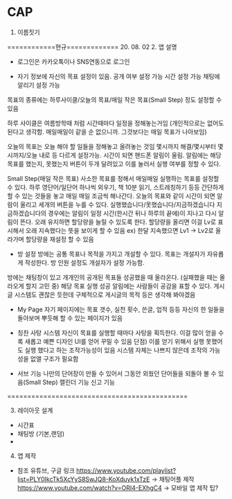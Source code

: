 # CAP

1. 이름짓기

============현규============= 20. 08. 02
2. 앱 설명

- 로그인은 카카오톡이나 SNS연동으로 로그인

- 자기 정보에 자신의 목표 설정이 있음.
공개 여부 설정 가능
시간 설정 가능
채팅에 알리기 설정 가능

목표의 종류에는 하루사이클/오늘의 목표/매일 작은 목표(Small Step)
정도 설정할 수 있음

하루 사이클은 여름방학때 처럼 시간때마다 일정을 정해놓는거임
(개인적으로는 없어도 된다고 생각함. 매일매일이 같을 순 없으니까. 그것보다는 매일 목표가 나아보임)

오늘의 목표는 오늘 해야 할 일들을 정해놓고 올려놓는 것임
몇시까지 해결/몇시부터 몇시까지/오늘 내로
등 다르게 설정가능.
시간이 되면 핸드폰 알림이 울림. 알림에는 해당 목표를 했는지, 못했는지 버튼이 두개 달려있고 
이를 눌러서 실행 여부를 정할 수 있다.

Small Step(매일 작은 목표)
사소한 목표를 정해서 매일매일 실행하는 목표를 설정할 수 있다.
하루 영단어/일단어 하나씩 외우기, 책 10분 읽기, 스트레칭하기 등등
간단하게 할 수 있는 것들을 놓고 매일 매일 조금씩 해나간다.
오늘의 목표와 같이 시간이 되면 알람이 울리고 세개의 버튼을 누를 수 있다.
실행했습니다/못했습니다/지금하겠습니다
지금하겠습니다의 경우에는 알림이 일정 시간(한시간 뒤나 하루의 끝에)이 지나고 다시 알림이 뜬다.
오래 유지하면 할당량을 늘릴 수 있도록 한다.
할당량을 올리면 이걸 Lv로 표시해서 오래 지속했다는 뜻을 보이게 할 수 있음
ex) 한달 지속했으면 Lv1 -> Lv2로 올라가며 할당량을 재설정 할 수 있음


- 방 설정
방에는 공통 목표나 목적을 가지고 개설할 수 있다.
목표는 개설자가 자유룝게 작성한다.
방 인원 설정도 개설자가 설정 가능함.

방에는 채팅창이 있고 개개인의 공개된 목표들 성공했을 때 올라온다.
(실패했을 때는 올라오게 할지 고민 중)
해당 목표 실행 성공 알림에는 사람들이 공감을 표할 수 있다.
게시글 시스템도 괜찮은 듯한데 구체적으로 게시글의 목적 등은 생각해 봐야겠음

- My Page
자기 페이지에는 목표 갯수, 실천 횟수, 쓴글, 업적 등등 
자신의 한 일들을 돌아보며 뿌듯해 할 수 있는 페이지가 있음

- 칭찬 사탕 시스템
자신이 목표를 실행할 때마다 사탕을 획득한다.
이걸 많이 얻을 수록 새롭고 예쁜 디자인 UI를 얻어 꾸밀 수 있음
단점) 이를 얻기 위해서 실행 못했어도 실행 했다고 하는 조작가능성이 있음
시스템 자체는 나쁘지 않은데 조작의 가능성을 없앨 구조가 필요함


- 서브 기능
나만의 단어장이 만들 수 있어서 그동안 외웠던 단어들을 되돌아 볼 수 있음(Small Step)
캘린더 기능
신고 기능

=============================================

3. 레이아웃 설계
+ 시간표
+ 채팅방 (기본,랜덤)
+ 
4. 앱 제작
- 참조 유튜브, 구글 링크
https://www.youtube.com/playlist?list=PLY0IkcTk5XcYyS8SwJQ8-KoXduyk1xTzE -> 채팅어플 제작
https://www.youtube.com/watch?v=ORI4-EXhgC4 -> 모바일 앱 제작 팁?
